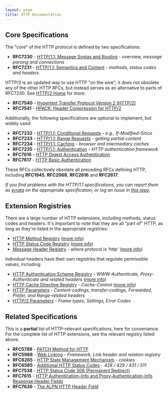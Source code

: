 ```yaml
---
layout: page
title: HTTP Documentation
---
```


## Core Specifications

The "core" of the HTTP protocol is defined by two specifications:

 * **RFC7230** - [HTTP/1.1: Message Syntax and Routing](/specs/rfc7230.html) - overview, *message parsing and connections* 
 * **RFC7231** - [HTTP/1.1: Semantics and Content](/specs/rfc7231.html) - *methods, status codes and headers* 

HTTP/2 is an updated way to use HTTP "on the wire"; it does not obsolete any of the other HTTP RFCs, but instead serves as an alternative to parts of RFC7230. See <a href="https://http2.github.io/">HTTP/2 Home</a> for more.

 * **RFC7540** - [Hypertext Transfer Protocol Version 2 (HTTP/2)](/specs/rfc7540.html)
 * **RFC7541** - [HPACK: Header Compression for HTTP/2](/specs/rfc7541.html)
 
Additionally, the following specifications are optional to implement, but widely used: 
 
 * **RFC7232** - [HTTP/1.1: Conditional Requests](/specs/rfc7232.html) - *e.g., If-Modified-Since*
 * **RFC7233** - [HTTP/1.1: Range Requests](/specs/rfc7233.html) - *getting partial content* 
 * **RFC7234** - [HTTP/1.1: Caching](/specs/rfc7234.html) - *browser and intermediary caches* 
 * **RFC7235** - [HTTP/1.1: Authentication](/specs/rfc7235.html) - *HTTP authentication framework* 
 * **RFC7616** - [HTTP Digest Access Authentication](/specs/rfc7616.html)
 * **RFC7617** - [HTTP Basic Authentication](/specs/rfc7616.html)
 
These RFCs collectively obsolete all preceding RFCs defining HTTP, including **RFC1945**, **RFC2068**, **RFC2616** and **RFC2617**.

*If you find problems with the HTTP/1.1 specifications, you can report them as [errata](http://www.rfc-editor.org/errata.php) on the appropriate specification, or log an issue in [this repo](https://github.com/httpwg/http11bis/issues).*

## Extension Registries

There are a large number of HTTP extensions, including methods, status codes and headers. It's important to note that they are all "part of" HTTP, as long as they're listed in the appropriate registries:

* [HTTP Method Registry](http://www.iana.org/assignments/http-methods/) ([more info](/specs/rfc7231.html#method.registry))
* [HTTP Status Code Registry](http://www.iana.org/assignments/http-status-codes/) ([more info](/specs/rfc7231.html#status.code.registry))
* [Message Header Registry](http://www.iana.org/assignments/message-headers/) - *where protocol is 'http'* ([more info](http://tools.ietf.org/html/rfc3864))

Individual headers have their own registries that regulate permissible values, including:

* [HTTP Authentication Scheme Registry](http://www.iana.org/assignments/http-authschemes/) - *WWW-Authenticate, Proxy-Authenticate and related headers* ([more info](/specs/rfc7235.html#authentication.scheme.registry))
* [HTTP Cache Directive Registry](http://www.iana.org/assignments/http-cache-directives/) - *Cache-Control* ([more info](/specs/rfc7234.html#cache.directive.registry))
* [HTTP Parameters](http://www.iana.org/assignments/http-parameters/) - *Content-codings, transfer-codings, Forwarded, Prefer, and Range-related headers*
* [HTTP/2 Parameters](http://www.iana.org/assignments/http2-parameters/http2-parameters.xhtml) - *Frame types, Settings, Error Codes*

## Related Specifications

This is a **partial** list of HTTP-relevant specifications, here for convenience. For the complete
list of HTTP extensions, see the relevant registry listed above.

* **RFC5789** - [PATCH Method for HTTP](/specs/rfc5789.html)
* **RFC5988** - [Web Linking](/specs/rfc5988.html) - *Framework, Link header and relation registry*
* **RFC6265** - [HTTP State Management Mechanism](/specs/rfc6265.html) - *cookies*
* **RFC6585** - [Additional HTTP Status Codes](/specs/rfc6585.html) - *428 / 429 / 431 / 511* 
* **RFC7538** - [HTTP Status Code 308 (Permanent Redirect)](/specs/rfc7538.html)
* **RFC7615** - [HTTP Authentication-Info and Proxy-Authentication-Info Response Header Fields](/specs/rfc7615.html)
* **RFC7639** - [The ALPN HTTP Header Field](/specs/rfc7639.html)
